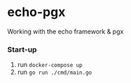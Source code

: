 # echo-pgx
Working with the echo framework & pgx

### Start-up
1. run `docker-compose up`
2. run `go run ./cmd/main.go`
